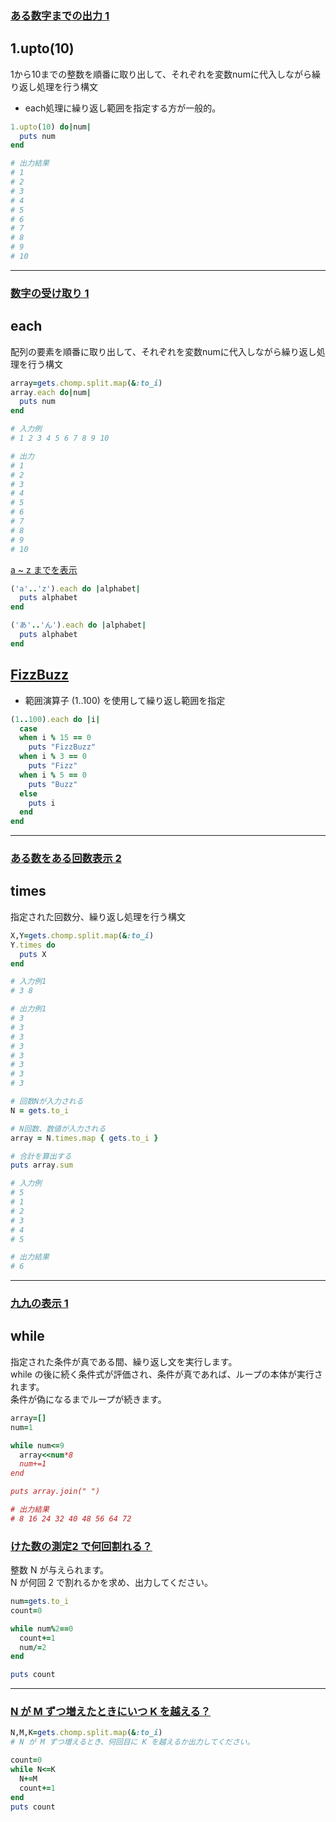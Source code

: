 ### [ある数字までの出力 1 ](https://paiza.jp/works/mondai/loop_problems/loop_problems__print_num_step1)

## 1.upto(10)  
1から10までの整数を順番に取り出して、それぞれを変数numに代入しながら繰り返し処理を行う構文  
* each処理に繰り返し範囲を指定する方が一般的。
```Ruby
1.upto(10) do|num|
  puts num
end

# 出力結果
# 1
# 2
# 3
# 4
# 5
# 6
# 7
# 8
# 9
# 10
```
***
### [数字の受け取り 1 ](https://paiza.jp/works/mondai/loop_problems/loop_problems__input_num_step1)

## each  
配列の要素を順番に取り出して、それぞれを変数numに代入しながら繰り返し処理を行う構文
```Ruby
array=gets.chomp.split.map(&:to_i)
array.each do|num|
  puts num
end

# 入力例
# 1 2 3 4 5 6 7 8 9 10

# 出力
# 1
# 2
# 3
# 4
# 5
# 6
# 7
# 8
# 9
# 10
```
[a ~ z までを表示 ](https://paiza.jp/works/mondai/loop_problems/loop_problems__print_alpha)
```Ruby
('a'..'z').each do |alphabet|
  puts alphabet
end
```
```Ruby
('あ'..'ん').each do |alphabet|
  puts alphabet
end
```
## [FizzBuzz](https://paiza.jp/works/mondai/loop_problems/loop_problems__fizzbuzz)
* 範囲演算子 (1..100) を使用して繰り返し範囲を指定
```Ruby
(1..100).each do |i|
  case
  when i % 15 == 0
    puts "FizzBuzz"
  when i % 3 == 0
    puts "Fizz"
  when i % 5 == 0
    puts "Buzz"
  else
    puts i
  end
end
```


***
### [ある数をある回数表示 2 ](https://paiza.jp/works/mondai/loop_problems/loop_problems__rep_num_step2)

## times  
指定された回数分、繰り返し処理を行う構文
```Ruby
X,Y=gets.chomp.split.map(&:to_i)
Y.times do
  puts X
end

# 入力例1
# 3 8

# 出力例1
# 3
# 3
# 3
# 3
# 3
# 3
# 3
# 3
```
```Ruby
# 回数Nが入力される
N = gets.to_i

# N回数、数値が入力される
array = N.times.map { gets.to_i }

# 合計を算出する
puts array.sum

# 入力例
# 5
# 1
# 2
# 3
# 4
# 5

# 出力結果
# 6
```
***
### [九九の表示 1 ](https://paiza.jp/works/mondai/loop_problems/loop_problems__kuku_step1)

## while  
指定された条件が真である間、繰り返し文を実行します。  
while の後に続く条件式が評価され、条件が真であれば、ループの本体が実行されます。  
条件が偽になるまでループが続きます。
```Ruby
array=[]
num=1

while num<=9
  array<<num*8
  num+=1
end

puts array.join(" ")

# 出力結果
# 8 16 24 32 40 48 56 64 72
```
### [けた数の測定2 で何回割れる？](https://paiza.jp/works/mondai/loop_problems2/loop_problems2__div_two)
整数 N が与えられます。  
N が何回 2 で割れるかを求め、出力してください。
```Ruby
num=gets.to_i
count=0

while num%2==0
  count+=1
  num/=2
end

puts count
```
***

### [N が M ずつ増えたときにいつ K を越える？](https://paiza.jp/works/mondai/loop_problems2/loop_problems2__inc_m)
```Ruby
N,M,K=gets.chomp.split.map(&:to_i)
# N が M ずつ増えるとき、何回目に K を越えるか出力してください。

count=0
while N<=K
  N+=M
  count+=1
end
puts count
```
